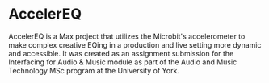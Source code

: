 # AccelerEQ

AccelerEQ is a Max project that utilizes the Microbit's accelerometer to make complex creative EQing in a production and live setting more dynamic and accessible. It was created as an assignment submission for the Interfacing for Audio & Music module as part of the Audio and Music Technology MSc program at the University of York.
